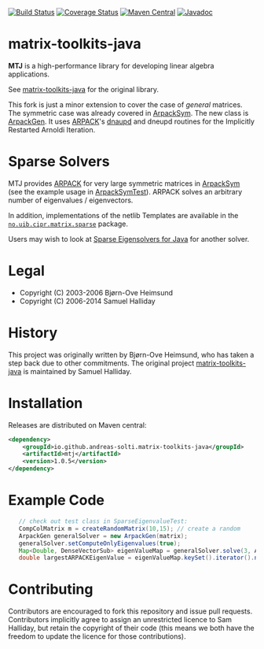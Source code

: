 [![Build Status](https://travis-ci.org/fommil/matrix-toolkits-java.svg?branch=master)](https://travis-ci.org/fommil/matrix-toolkits-java)
[![Coverage Status](https://coveralls.io/repos/fommil/matrix-toolkits-java/badge.svg?branch=master)](https://coveralls.io/r/fommil/matrix-toolkits-java?branch=master)
[![Maven Central](https://maven-badges.herokuapp.com/maven-central/io.github.andreas-solti.matrix-toolkits-java/mtj/badge.svg)](https://maven-badges.herokuapp.com/maven-central/io.github.andreas-solti.matrix-toolkits-java/mtj)
[![Javadoc](https://javadoc-emblem.rhcloud.com/doc/com.googlecode.matrix-toolkits-java/mtj/badge.svg)](http://www.javadoc.io/doc/com.googlecode.matrix-toolkits-java/mtj)

matrix-toolkits-java 
====================

**MTJ** is a high-performance library for developing linear algebra applications.

See [matrix-toolkits-java](https://github.com/fommil/matrix-toolkits-java) for the original library.

This fork is just a minor extension to cover the case of *general* matrices.
The symmetric case was already covered in [ArpackSym](src/main/java/no/uib/cipr/matrix/sparse/ArpackSym.java).
The new class is [ArpackGen](src/main/java/no/uib/cipr/matrix/sparse/ArpackGen.java).
It uses [ARPACK](http://www.caam.rice.edu/software/ARPACK/)'s [dnaupd](http://www.caam.rice.edu/software/ARPACK/UG/node137.html) and
dneupd routines for the Implicitly Restarted Arnoldi Iteration.


Sparse Solvers
==============

MTJ provides [ARPACK](http://www.caam.rice.edu/software/ARPACK/) for very large symmetric matrices in [ArpackSym](src/main/java/no/uib/cipr/matrix/sparse/ArpackSym.java) (see the example usage in [ArpackSymTest](src/test/java/no/uib/cipr/matrix/sparse/ArpackSymTest.java)). ARPACK solves an arbitrary number of eigenvalues / eigenvectors.

In addition, implementations of the netlib Templates are available in the [`no.uib.cipr.matrix.sparse`](src/test/java/no/uib/cipr/matrix/sparse) package.

Users may wish to look at [Sparse Eigensolvers for Java](http://code.google.com/p/sparse-eigensolvers-java/) for another solver.


Legal
=====

* Copyright (C) 2003-2006 Bjørn-Ove Heimsund
* Copyright (C) 2006-2014 Samuel Halliday


History
=======

This project was originally written by Bjørn-Ove Heimsund, who has taken a step back due to other commitments.
The original project [matrix-toolkits-java](https://github.com/fommil/matrix-toolkits-java) is maintained by Samuel Halliday.


Installation
============

Releases are distributed on Maven central:

```xml
<dependency>
    <groupId>io.github.andreas-solti.matrix-toolkits-java</groupId>
    <artifactId>mtj</artifactId>
    <version>1.0.5</version>
</dependency>
```

Example Code
============
```java
   // check out test class in SparseEigenvalueTest:
   CompColMatrix m = createRandomMatrix(10,15); // create a random
   ArpackGen generalSolver = new ArpackGen(matrix);
   generalSolver.setComputeOnlyEigenvalues(true);
   Map<Double, DenseVectorSub> eigenValueMap = generalSolver.solve(3, ArpackGen.Ritz.LR); // get 3 largest eigenvalues
   double largestARPACKEigenValue = eigenValueMap.keySet().iterator().next();
```


Contributing
============

Contributors are encouraged to fork this repository and issue pull
requests. Contributors implicitly agree to assign an unrestricted licence
to Sam Halliday, but retain the copyright of their code (this means
we both have the freedom to update the licence for those contributions).
